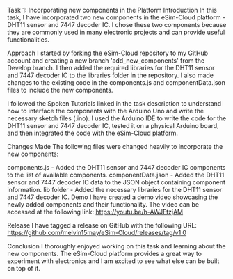 Task 1: Incorporating new components in the Platform
Introduction
In this task, I have incorporated two new components in the eSim-Cloud platform - DHT11 sensor and 7447 decoder IC. I chose these two components because they are commonly used in many electronic projects and can provide useful functionalities.

Approach
I started by forking the eSim-Cloud repository to my GitHub account and creating a new branch 'add_new_components' from the Develop branch. I then added the required libraries for the DHT11 sensor and 7447 decoder IC to the libraries folder in the repository. I also made changes to the existing code in the components.js and componentData.json files to include the new components.

I followed the Spoken Tutorials linked in the task description to understand how to interface the components with the Arduino Uno and write the necessary sketch files (.ino). I used the Arduino IDE to write the code for the DHT11 sensor and 7447 decoder IC, tested it on a physical Arduino board, and then integrated the code with the eSim-Cloud platform.

Changes Made
The following files were changed heavily to incorporate the new components:

components.js - Added the DHT11 sensor and 7447 decoder IC components to the list of available components.
componentData.json - Added the DHT11 sensor and 7447 decoder IC data to the JSON object containing component information.
lib folder - Added the necessary libraries for the DHT11 sensor and 7447 decoder IC.
Demo
I have created a demo video showcasing the newly added components and their functionality. The video can be accessed at the following link: https://youtu.be/h-AWJFtzjAM

Release
I have tagged a release on GitHub with the following URL: https://github.com/melvin15may/eSim-Cloud/releases/tag/v1.0

Conclusion
I thoroughly enjoyed working on this task and learning about the new components. The eSim-Cloud platform provides a great way to experiment with electronics and I am excited to see what else can be built on top of it.